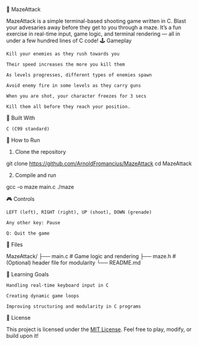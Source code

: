 🧩 MazeAttack

MazeAttack is a simple terminal-based shooting game written in C. Blast your advesaries away before they get to you through a maze. It’s a fun exercise in real-time input, game logic, and terminal rendering — all in under a few hundred lines of C code!
🕹️ Gameplay

    Kill your enemies as they rush towards you

    Their speed increases the more you kill them

    As levels progresses, different types of enemies spawn

    Avoid enemy fire in some levels as they carry guns

    When you are shot, your character freezes for 3 secs

    Kill them all before they reach your position.

🧱 Built With

    C (C99 standard)

🚀 How to Run
1. Clone the repository

git clone https://github.com/ArnoldFromancius/MazeAttack
cd MazeAttack

2. Compile and run

gcc -o maze main.c 
./maze

🎮 Controls

    LEFT (left), RIGHT (right), UP (shoot), DOWN (grenade) 

    Any other key: Pause

    Q: Quit the game

📁 Files

MazeAttack/
├── main.c         # Game logic and rendering
├── maze.h         # (Optional) header file for modularity
└── README.md

🧠 Learning Goals

    Handling real-time keyboard input in C

    Creating dynamic game loops

    Improving structuring and modularity in C programs

📜 License

This project is licensed under the [MIT License](LICENSE). Feel free to play, modify, or build upon it!
